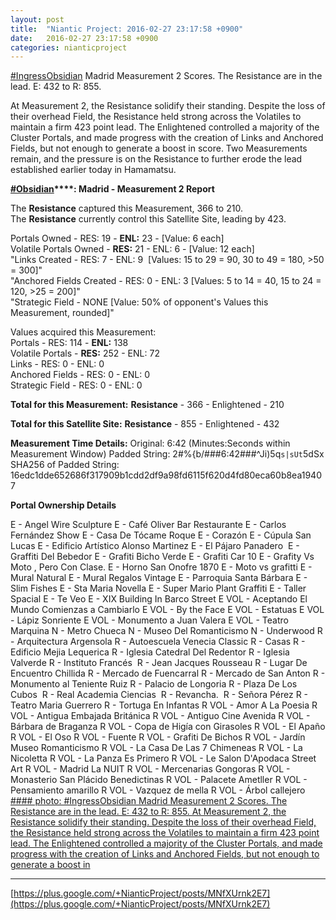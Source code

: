 ```yaml
---
layout: post
title:  "Niantic Project: 2016-02-27 23:17:58 +0900"
date:   2016-02-27 23:17:58 +0900
categories: nianticproject
---
```

[#IngressObsidian](https://plus.google.com/s/%23IngressObsidian "") Madrid Measurement 2 Scores. The Resistance are in the lead. E: 432 to R: 855.

At Measurement 2, the Resistance solidify their standing. Despite the loss of their overhead Field, the Resistance held strong across the Volatiles to maintain a firm 423 point lead. The Enlightened controlled a majority of the Cluster Portals, and made progress with the creation of Links and Anchored Fields, but not enough to generate a boost in score. Two Measurements remain, and the pressure is on the Resistance to further erode the lead established earlier today in Hamamatsu.

**[#Obsidian](https://plus.google.com/s/%23Obsidian "")****: Madrid - Measurement 2 Report**			

The **Resistance** captured this Measurement, 366 to 210.			
The **Resistance** currently control this Satellite Site, leading by 423.			

Portals Owned - RES: 19 - **ENL:** 23 - [Value: 6 each]			
Volatile Portals Owned - **RES:** 21 - ENL: 6 - [Value: 12 each]			
"Links Created - RES: 7 - ENL: 9 
[Values: 15 to 29 = 90, 30 to 49 = 180, &gt;50 = 300]"			
"Anchored Fields Created - RES: 0 - ENL: 3
[Values: 5 to 14 = 40, 15 to 24 = 120, &gt;25 = 200]"			
"Strategic Field - NONE
[Value: 50% of opponent's Values this Measurement, rounded]"			

Values acquired this Measurement:			
Portals - RES: 114 - **ENL:** 138			
Volatile Portals - **RES:** 252 - ENL: 72			
Links - RES: 0 - ENL: 0			
Anchored Fields - RES: 0 - ENL: 0			
Strategic Field - RES: 0 - ENL: 0			

**Total for this Measurement:**
**Resistance** - 366 - Enlightened - 210

**Total for this Satellite Site:**
**Resistance** - 855 - Enlightened - 432

**Measurement Time Details:**
Original: 6:42 (Minutes:Seconds within Measurement Window)
Padded String: 2#%{b/###6:42###^Ji)5q`s|sUt`5dSx
SHA256 of Padded String: 16edc1dde652686f317909b1cdd2df9a98fd6115f620d4fd80eca60b8ea19407

**Portal Ownership Details**

E - Angel Wire Sculpture
E - Café Oliver Bar Restaurante
E - Carlos Fernández Show
E - Casa De Tócame Roque
E - Corazón
E - Cúpula San Lucas
E - Edificio Artístico Alonso Martinez
E - El Pájaro Panadero 
E - Graffiti Del Bebedor
E - Grafiti Bicho Verde
E - Grafiti Car 10
E - Grafity Vs Moto , Pero Con Clase.
E - Horno San Onofre 1870
E - Moto vs grafitti
E - Mural Natural
E - Mural Regalos Vintage
E - Parroquia Santa Bárbara
E - Slim Fishes
E - Sta Maria Novella
E - Super Mario Plant Graffiti
E - Taller Spacial
E - Te Veo
E - XIX Building In Barco Street
E VOL - Aceptando El Mundo Comienzas a Cambiarlo
E VOL - By the Face
E VOL - Estatuas
E VOL - Lápiz Sonriente
E VOL - Monumento a Juan Valera
E VOL - Teatro Marquina
N - Metro Chueca
N - Museo Del Romanticismo
N - Underwood
R - Arquitectura Argensola
R - Autoescuela Venecia Classic
R - Casas
R - Edificio Mejia Lequerica
R - Iglesia Catedral Del Redentor
R - Iglesia Valverde
R - Instituto Francés 
R - Jean Jacques Rousseau
R - Lugar De Encuentro Chillida
R - Mercado de Fuencarral
R - Mercado de San Anton
R - Monumento al Teniente Ruiz
R - Palacio de Longoria
R - Plaza De Los Cubos 
R - Real Academia Ciencias 
R - Revancha. 
R - Señora Pérez
R - Teatro Maria Guerrero
R - Tortuga En Infantas
R VOL - Amor A La Poesia
R VOL - Antigua Embajada Británica
R VOL - Antiguo Cine Avenida
R VOL - Bárbara de Braganza
R VOL - Copa de Higía con Girasoles
R VOL - El Apaño
R VOL - El Oso
R VOL - Fuente
R VOL - Grafiti De Bichos
R VOL - Jardín Museo Romanticismo
R VOL - La Casa De Las 7 Chimeneas
R VOL - La Nicoletta
R VOL - La Panza Es Primero
R VOL - Le Salon D'Apodaca Street Art
R VOL - Madrid La NUIT
R VOL - Mercenarias Gongoras
R VOL - Monasterio San Plácido Benedictinas
R VOL - Palacete Ametller
R VOL - Pensamiento amarillo
R VOL - Vazquez de mella
R VOL - Árbol callejero
[#### photo: #IngressObsidian Madrid Measurement 2 Scores. The Resistance are in the lead. E: 432 to R: 855.
At Measurement 2, the Resistance solidify their standing. Despite the loss of their overhead Field, the Resistance held strong across the Volatiles to maintain a firm 423 point lead. The Enlightened controlled a majority of the Cluster Portals, and made progress with the creation of Links and Anchored Fields, but not enough to generate a boost in](https://lh3.googleusercontent.com/-rL0AoeVCT28/VtGwETQlf9I/AAAAAAAAiu4/hRQvQv1gKCM/w800-h600/madrid_m2.png "")
- - -
[https://plus.google.com/+NianticProject/posts/MNfXUrnk2E7](https://plus.google.com/+NianticProject/posts/MNfXUrnk2E7)
